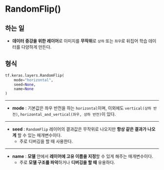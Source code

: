 # RandomFlip()
## 하는 일
- **데이터 증강을 위한 레이어**로 이미지를 **무작위**로 ``상하`` 또는 ``좌우``로 뒤집어 학습 데이터를 다양하게 만든다.

## 형식
```python
tf.keras.layers.RandomFlip(
    mode="horizontal", 
    seed=None, 
    name=None
)
```
*****
- **mode** : 기본값은 좌우 반전을 하는 ``horizontal``이며, 이외에도 ``vertical(상하 반전)``, ``horizontal_and_vertical(좌우, 상하 반전)``이 있다.

*****
- **seed** : ``RandomFlip`` 레이어의 결과값은 무작위로 나오지만 **항상 같은 결과가 나오게** 할 수 있는 매개변수이다.<br>
    - 주로 디버깅을 할 때 사용한다.

*****
- **name** : **모델** 안에서 **레이어에 고유 이름을 지정**할 수 있게 해주는 매개변수이다.
    - 주로 **모델 구조를 파악**하거나 **디버깅을 할 때** 유용하다.